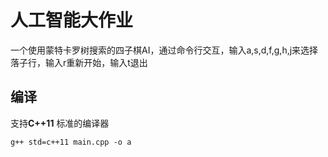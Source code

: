 # 人工智能大作业

一个使用蒙特卡罗树搜索的四子棋AI，通过命令行交互，输入a,s,d,f,g,h,j来选择落子行，输入r重新开始，输入t退出

## 编译 

支持**C++11** 标准的编译器

```shell
g++ std=c++11 main.cpp -o a
```

